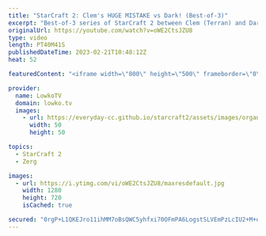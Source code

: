 ```yaml
---
title: "StarCraft 2: Clem's HUGE MISTAKE vs Dark! (Best-of-3)"
excerpt: "Best-of-3 series of StarCraft 2 between Clem (Terran) and Dark (Zerg). Very creative unit compositions and micro challenges are executed by both players. The game is played so fast that Clem ends up making a terrible mistake.  Support my work: https://patreon.com/lowkotv Lowko Merch: https://lowko.shop"
originalUrl: https://youtube.com/watch?v=oWE2CtsJZU8
type: video
length: PT40M41S
publishedDateTime: 2023-02-21T10:48:12Z
heat: 52

featuredContent: "<iframe width=\"800\" height=\"500\" frameborder=\"0\" src=\"https://www.youtube.com/embed/oWE2CtsJZU8\" allow=\"accelerometer; autoplay; encrypted-media; gyroscope; picture-in-picture\" allowfullscreen></iframe>"

provider:
  name: LowkoTV
  domain: lowko.tv
  images:
    - url: https://everyday-cc.github.io/starcraft2/assets/images/organizations/lowko.tv-50x50.jpg
      width: 50
      height: 50

topics:
  - StarCraft 2
  - Zerg

images:
  - url: https://i.ytimg.com/vi/oWE2CtsJZU8/maxresdefault.jpg
    width: 1280
    height: 720
    isCached: true

secured: "0rgP+L1QKEJro11ihMM7oBsQWC5yhfxi70OFmPA6LogstSLVEmPzLcIU2+M+q0Cftju0V5iEnzmTT7CdBmwNvD/Hlzsc2VR1SN9vsKqcdwDB8+ayLESXigOUKwG6FFD1Sb3ATBjcIpi+Trwr6522Vv1F+zSlkq6YrvMLPfOTli5EN9vw6mJO07h5j8MDJ4SSvi7Mm2CX1Vay3ap5dI2nCCBRkemuaGCJWTsY0CRQSlkBpjJhhzWuc2lnvClugL4btn3SQwSiY+uaZT/Pr7lUTdQd2WPyxNi6XokRxZcOrbFx7VwAHTufxzD0qMUu6kymnA5qEJ6+8b5FLAcHmt+hDIs2v1CmnPu/aKEPxLr7cMFL8dfGyg/ZlGLGcIHclN2AIcVt6HJbmam1CUb7sG5q59fhBfQIMyRV+3+4dB9Wazk=;DqYyvLDcMPSF9zRrnkzLmw=="
---
```


